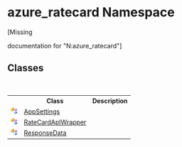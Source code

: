 # azure_ratecard Namespace
 

\[Missing <summary> documentation for "N:azure_ratecard"\]


## Classes
&nbsp;<table><tr><th></th><th>Class</th><th>Description</th></tr><tr><td>![Public class](media/pubclass.gif "Public class")</td><td><a href="T_azure_ratecard_AppSettings.md">AppSettings</a></td><td /></tr><tr><td>![Public class](media/pubclass.gif "Public class")</td><td><a href="T_azure_ratecard_RateCardApIWrapper.md">RateCardApIWrapper</a></td><td /></tr><tr><td>![Public class](media/pubclass.gif "Public class")</td><td><a href="T_azure_ratecard_ResponseData.md">ResponseData</a></td><td /></tr></table>&nbsp;
